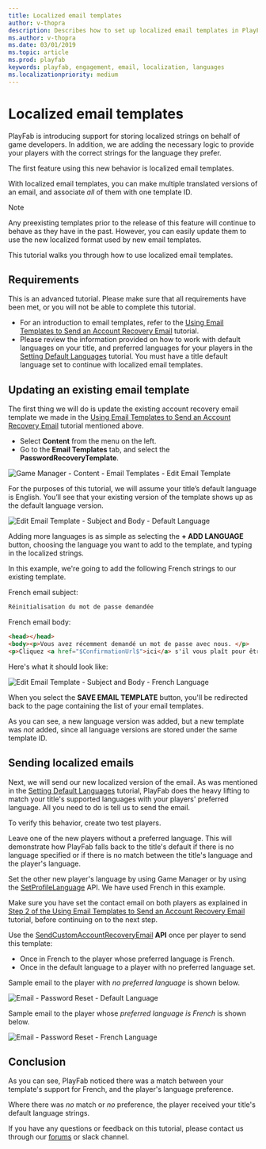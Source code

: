 ```yaml
---
title: Localized email templates
author: v-thopra
description: Describes how to set up localized email templates in PlayFab.
ms.author: v-thopra
ms.date: 03/01/2019
ms.topic: article
ms.prod: playfab
keywords: playfab, engagement, email, localization, languages
ms.localizationpriority: medium
---
```


# Localized email templates

PlayFab is introducing support for storing localized strings on behalf of game developers. In addition, we are adding the necessary logic to provide your players with the correct strings for the language they prefer.

The first feature using this new behavior is localized email templates.

With localized email templates, you can make multiple translated versions of an email, and associate *all* of them with one template ID.

> [!NOTE]
> Any preexisting templates prior to the release of this feature will continue to behave as they have in the past.  However, you can easily update them to use the new localized format used by new email templates.

This tutorial walks you through how to use localized email templates.

## Requirements

This is an advanced tutorial. Please make sure that all requirements have been met, or you will not be able to complete this tutorial.

- For an introduction to email templates, refer to the [Using Email Templates to Send an Account Recovery Email](using-email-templates-to-send-an-account-recovery-email.md) tutorial.
- Please review the information provided on how to work with default languages on your title, and preferred languages for your players in the [Setting Default Languages](../news/setting-default-languages.md) tutorial. You must have a title default language set to continue with localized email templates.

## Updating an existing email template

The first thing we will do is update the existing account recovery email template we made in the [Using Email Templates to Send an Account Recovery Email](using-email-templates-to-send-an-account-recovery-email.md) tutorial mentioned above.

- Select **Content** from the menu on the left.
- Go to the **Email Templates** tab, and select the **PasswordRecoveryTemplate**.

![Game Manager - Content - Email Templates - Edit Email Template](media/tutorials/game-manager-content-edit-email-template.png)

For the purposes of this tutorial, we will assume your title’s default language is English. You’ll see that your existing version of the template shows up as the default language version.

![Edit Email Template - Subject and Body - Default Language](media/tutorials/email-template-subject-and-body-default-language.png)

Adding more languages is as simple as selecting the **+ ADD LANGUAGE** button, choosing the language you want to add to the template, and typing in the localized strings.

In this example, we're going to add the following French strings to our existing template.

French email subject:

```html
Réinitialisation du mot de passe demandée
```

French email body:

```html
<head></head>
<body><p>Vous avez récemment demandé un mot de passe avec nous. </p>
<p>Cliquez <a href="$ConfirmationUrl$">ici</a> s'il vous plaît pour être dirigé vers une page pour réinitialiser votre mot de passe.
```

Here's what it should look like:

![Edit Email Template - Subject and Body - French Language](media/tutorials/email-template-subject-and-body-french-language.png)

When you select the **SAVE EMAIL TEMPLATE** button, you'll be redirected back to the page containing the list of your email templates.

As you can see, a new language version was added, but a new template was *not* added, since all language versions are stored under the same template ID.

## Sending localized emails

Next, we will send our new localized version of the email. As was mentioned in the [Setting Default Languages](../news/setting-default-languages.md) tutorial, PlayFab does the heavy lifting to match your title's supported languages with your players' preferred language. All you need to do is tell us to send the email.

To verify this behavior, create two test players.

Leave one of the new players without a preferred language. This will demonstrate how PlayFab falls back to the title's default if there is no language specified or if there is no match between the title's language and the player's language.

Set the other new player's language by using Game Manager or by using the [SetProfileLanguage](xref:titleid.playfabapi.com.profiles.accountmanagement.setprofilelanguage) API. We have used French in this example.

Make sure you have set the contact email on both players as explained in [Step 2 of the Using Email Templates to Send an Account Recovery Email](using-email-templates-to-send-an-account-recovery-email.md#step-2---add-username-password-login-email-and-contact-email-to-a-player) tutorial, before continuing on to the next step.

Use the [SendCustomAccountRecoveryEmail](xref:titleid.playfabapi.com.server.accountmanagement.sendcustomaccountrecoveryemail) **API** once per player to send this template:

- Once in French to the player whose preferred language is French.
- Once in the default language to a player with no preferred language set.

Sample email to the player with *no preferred language* is shown below.

![Email - Password Reset - Default Language](media/tutorials/email-password-reset-default-language.png)

Sample email to the player whose *preferred language is French* is shown below.

![Email - Password Reset - French Language](media/tutorials/email-password-reset-french-language.png)

## Conclusion

As you can see, PlayFab noticed there was a match between your template's support for French, and the player's language preference.

Where there was *no* match or *no* preference, the player received your title's default language strings.

If you have any questions or feedback on this tutorial, please contact us through our [forums](https://community.playfab.com/questions/ask.html) or slack channel.
